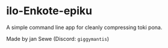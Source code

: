 # ilo-Enkote-epiku
A simple command line app for cleanly compressing toki pona.

Made by jan Sewe (Discord: `giggymantis`)
